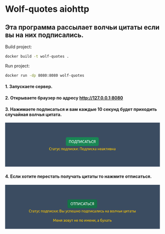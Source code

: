 # Wolf-quotes aiohttp

## Эта программа рассылает волчьи цитаты если вы на них подписались.

Build project:
```bash
docker build -t wolf-quotes .
```

Run project:
```bash
docker run -dp 8080:8080 wolf-quotes
```

#### 1. Запускаете сервер.

#### 2. Открываете браузер по адресу http://127.0.0.1:8080 

#### 3. Нажимаете подписаться и вам каждые 10 секунд будет приходить случайная волчья цитата.

![img.png](app/readme_img/img.png)

#### 4. Если хотите перестать получать цитаты то нажмите отписаться.

![img_2.png](app/readme_img/img_2.png)